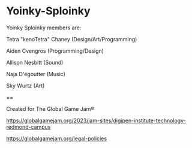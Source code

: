# Yoinky-Sploinky

Yoinky Sploinky members are:

Tetra "kenoTetra" Chaney (Design/Art/Programming)

Aiden Cvengros (Programming/Design)

Allison Nesbitt (Sound)

Naja D'égoutter (Music)

Sky Wurtz (Art)

==

Created for The Global Game Jam®

https://globalgamejam.org/2023/jam-sites/digipen-institute-technology-redmond-campus

https://globalgamejam.org/legal-policies
